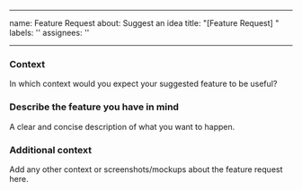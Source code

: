 ______________________________________________________________________

name: Feature Request
about: Suggest an idea
title: "\[Feature Request\] "
labels: ''
assignees: ''

______________________________________________________________________

### Context

In which context would you expect your suggested feature to be useful?

### Describe the feature you have in mind

A clear and concise description of what you want to happen.

### Additional context

Add any other context or screenshots/mockups about the feature request here.
